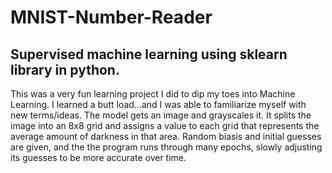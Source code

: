 # MNIST-Number-Reader
Supervised machine learning using sklearn library in python.
--------------------------------------------------------------
This was a very fun learning project I did to dip my toes into Machine Learning. I learned a butt load...and I was able to familiarize myself with new terms/ideas. 
The model gets an image and grayscales it. It splits the image into an 8x8 grid and assigns a value to each grid that represents the average amount of darkness in that area. Random biasis and initial guesses are given, and the the program runs through many epochs, slowly adjusting its guesses to be more accurate over time. 
